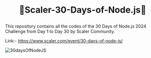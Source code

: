 # <p align="center">🎯Scaler-30-Days-of-Node.js🎯</p>

This repository contains all the codes of the 30 Days of Node.js 2024 Challenge from Day 1 to Day 30 by Scaler Community.

Link:- https://www.scaler.com/event/30-days-of-node-js/

![30daysOfNodeJS](https://github.com/Rakesh9100/Scaler-30-Days-of-Node.js/assets/73993775/dbc37f2c-6383-429e-af22-1b16e51d6a8a)
